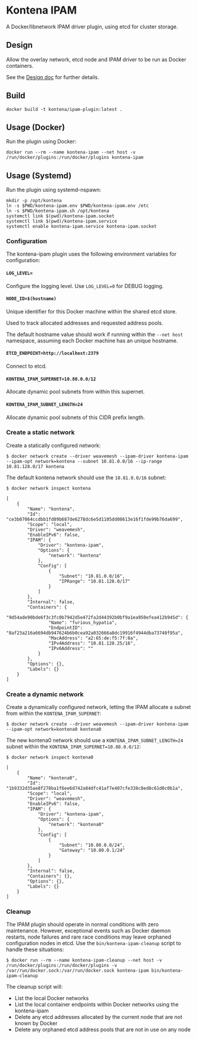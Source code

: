# Kontena IPAM

A Docker/libnetwork IPAM driver plugin, using etcd for cluster storage.

## Design

Allow the overlay network, etcd node and IPAM driver to be run as Docker containers.

See the [Design doc](/docs/design.md) for further details.

## Build

    docker build -t kontena/ipam-plugin:latest .

## Usage (Docker)

Run the plugin using Docker:

    docker run --rm --name kontena-ipam --net host -v /run/docker/plugins:/run/docker/plugins kontena-ipam

## Usage (Systemd)

Run the plugin using systemd-nspawn:

    mkdir -p /opt/kontena
    ln -s $PWD/kontena-ipam.env $PWD/kontena-ipam.env /etc
    ln -s $PWD/kontena-ipam.sh /opt/kontena
    systemctl link $(pwd)/kontena-ipam.socket
    systemctl link $(pwd)/kontena-ipam.service
    systemctl enable kontena-ipam.service kontena-ipam.socket

### Configuration

The kontena-ipam plugin uses the following environment variables for configuration:

#### `LOG_LEVEL=`

Configure the logging level. Use `LOG_LEVEL=0` for DEBUG logging.

#### `NODE_ID=$(hostname)`

Unique identifier for this Docker machine within the shared etcd store.

Used to track allocated addresses and requested address pools.

The default hostname value should work if running within the `--net host` namespace, assuming each Docker machine has an unique hostname.

#### `ETCD_ENDPOINT=http://localhost:2379`

Connect to etcd.

#### `KONTENA_IPAM_SUPERNET=10.80.0.0/12`

Allocate dynamic pool subnets from within this supernet.

#### `KONTENA_IPAM_SUBNET_LENGTH=24`

Allocate dynamic pool subnets of this CIDR prefix length.

### Create a static network

Create a statically configured network:

    $ docker network create --driver weavemesh --ipam-driver kontena-ipam --ipam-opt network=kontena --subnet 10.81.0.0/16 --ip-range 10.81.128.0/17 kontena

The default kontena network should use the `10.81.0.0/16` subnet:

    $ docker network inspect kontena

```
[
    {
        "Name": "kontena",
        "Id": "ce3b07064ccdbb1fd89b687de6278dc6e5d1105dd08613e16f1fde99b76da699",
        "Scope": "local",
        "Driver": "weavemesh",
        "EnableIPv6": false,
        "IPAM": {
            "Driver": "kontena-ipam",
            "Options": {
                "network": "kontena"
            },
            "Config": [
                {
                    "Subnet": "10.81.0.0/16",
                    "IPRange": "10.81.128.0/17"
                }
            ]
        },
        "Internal": false,
        "Containers": {
            "9d54ade90bde6f3c3fc0b7942d5e472fa2d44392b0bf9a1ea950efea412b945d": {
                "Name": "furious_hypatia",
                "EndpointID": "8af23a216a6694db947624b6b0cea92a032666a8dc19916f4944dba73740f95a",
                "MacAddress": "a2:65:de:f5:7f:8a",
                "IPv4Address": "10.81.128.25/16",
                "IPv6Address": ""
            }
        },
        "Options": {},
        "Labels": {}
    }
]
```

### Create a dynamic network

Create a dynamically configured network, letting the IPAM allocate a subnet from within the `KONTENA_IPAM_SUPERNET`:

    $ docker network create --driver weavemesh --ipam-driver kontena-ipam --ipam-opt network=kontena0 kontena0

The new kontena0 network should use a `KONTENA_IPAM_SUBNET_LENGTH=24` subnet within the `KONTENA_IPAM_SUPERNET=10.80.0.0/12`:

    $ docker network inspect kontena0
```
[
    {
        "Name": "kontena0",
        "Id": "1b9332d35ae8f278ba1f6ee6d742a84dfc41af7e407cfe338c8ed8c61d0c0b1a",
        "Scope": "local",
        "Driver": "weavemesh",
        "EnableIPv6": false,
        "IPAM": {
            "Driver": "kontena-ipam",
            "Options": {
                "network": "kontena0"
            },
            "Config": [
                {
                    "Subnet": "10.80.0.0/24",
                    "Gateway": "10.80.0.1/24"
                }
            ]
        },
        "Internal": false,
        "Containers": {},
        "Options": {},
        "Labels": {}
    }
]
```

### Cleanup

The IPAM plugin should operate in normal conditions with zero maintenance.
However, exceptional events such as Docker daemon restarts, node failures and rare race conditions may leave orphaned configuration nodes in etcd.
Use the `bin/kontena-ipam-cleanup` script to handle these situations:

    $ docker run --rm --name kontena-ipam-cleanup --net host -v /run/docker/plugins:/run/docker/plugins -v /var/run/docker.sock:/var/run/docker.sock kontena-ipam bin/kontena-ipam-cleanup

The cleanup script will:

* List the local Docker networks
* List the local container endpoints within Docker networks using the kontena-ipam
* Delete any etcd addresses allocated by the current node that are not known by Docker
* Delete any orphaned etcd address pools that are not in use on any node
